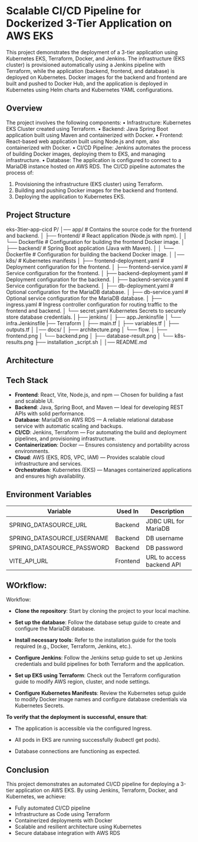 # Scalable CI/CD Pipeline for Dockerized 3-Tier Application on AWS EKS

This project demonstrates the deployment of a 3-tier application using Kubernetes EKS, Terraform, Docker, and Jenkins. The infrastructure (EKS cluster) is provisioned automatically using a Jenkins pipeline with Terraform, while the application (backend, frontend, and database) is deployed on Kubernetes. Docker images for the backend and frontend are built and pushed to Docker Hub, and the application is deployed in Kubernetes using Helm charts and Kubernetes YAML configurations.

## Overview
The project involves the following components:
   • Infrastructure: Kubernetes EKS Cluster created using Terraform.
   • Backend: Java Spring Boot application built using Maven and containerized with Docker.
   • Frontend: React-based web application built using Node.js and npm, also containerized with Docker.
   • CI/CD Pipeline: Jenkins automates the process of building Docker images, deploying them to EKS, and managing infrastructure.
   • Database: The application is configured to connect to a MariaDB instance hosted on AWS RDS.
The CI/CD pipeline automates the process of:
   1. Provisioning the infrastructure (EKS cluster) using Terraform.
   2. Building and pushing Docker images for the backend and frontend.
   3. Deploying the application to Kubernetes EKS.


   ## Project Structure
   eks-3tier-app-cicd P/
│── app/                          # Contains the source code for the frontend and backend.
│   ├── frontend/                 # React application (Node.js with npm).
│   │   └── Dockerfile            # Configuration for building the frontend Docker image.
│   ├── backend/                  # Spring Boot application (Java with Maven).
│   │   └── Dockerfile            # Configuration for building the backend Docker image.
│
│── k8s/                          # Kubernetes manifests
│   ├── frontend-deployment.yaml  # Deployment configuration for the frontend.
│   ├── frontend-service.yaml     # Service configuration for the frontend.
│   ├── backend-deployment.yaml   # Deployment configuration for the backend.
│   ├── backend-service.yaml      # Service configuration for the backend.
│   ├── db-deployment.yaml        # Optional configuration for the MariaDB database.
│   ├── db-service.yaml           # Optional service configuration for the MariaDB database.
│   ├── ingress.yaml              # Ingress controller configuration for routing traffic to the frontend and backend.
│   └── secret.yaml               Kubernetes Secrets to securely store database credentials.
|
├── jenkins/
│   ├── app.Jenkinsfile
│   └── infra.Jenkinsfile
|── Terraform
│   ├── main.tf
│   ├── variables.tf
│   ├── outputs.tf
│
│── docs/
│   ├── architecture.png
│   └── flow.
│   ├── frontend.png
│   └── backend.png
│   ├── database-result.png
│   └── k8s-results.png
├── installation _script.sh
│
│── README.md


## Architecture

## Tech Stack
- **Frontend**: React, Vite, Node.js, and npm — Chosen for building a fast and scalable UI.
- **Backend**: Java, Spring Boot, and Maven — Ideal for developing REST APIs with solid performance.
- **Database**: MariaDB on AWS RDS — A reliable relational database service with automatic scaling and backups.
- **CI/CD**: Jenkins, Terraform — For automating the build and deployment pipelines, and provisioning infrastructure.
- **Containerization**: Docker — Ensures consistency and portability across environments.
- **Cloud**: AWS (EKS, RDS, VPC, IAM) — Provides scalable cloud infrastructure and services.
- **Orchestration**: Kubernetes (EKS) — Manages containerized applications and ensures high availability.




## Environment Variables

| Variable                    | Used In   | Description                              |
|----------------------------|-----------|------------------------------------------|
| SPRING_DATASOURCE_URL      | Backend   | JDBC URL for MariaDB                     |
| SPRING_DATASOURCE_USERNAME | Backend   | DB username                              |
| SPRING_DATASOURCE_PASSWORD | Backend   | DB password                              |
| VITE_API_URL               | Frontend  | URL to access backend API                |


## WOrkflow: 
Workflow:

- **Clone the repository**: Start by cloning the project to your local machine.

- **Set up the database**: Follow the database setup guide
 to create and configure the MariaDB database.

- **Install necessary tools**: Refer to the installation guide
 for the tools required (e.g., Docker, Terraform, Jenkins, etc.).

- **Configure Jenkins**: Follow the Jenkins setup guide
 to set up Jenkins credentials and build pipelines for both Terraform and the application.

- **Set up EKS using Terraform**: Check out the Terraform configuration guide
 to modify AWS region, cluster, and node settings.

- **Configure Kubernetes Manifests**: Review the Kubernetes setup guide
 to modify Docker image names and configure database credentials via Kubernetes Secrets.


**To verify that the deployment is successful, ensure that**:

- The application is accessible via the configured Ingress.

- All pods in EKS are running successfully (kubectl get pods).

- Database connections are functioning as expected.

## Conclusion
This project demonstrates an automated CI/CD pipeline for deploying a 3-tier application on AWS EKS. By using Jenkins, Terraform, Docker, and Kubernetes, we achieve:

- Fully automated CI/CD pipeline
- Infrastructure as Code using Terraform
- Containerized deployments with Docker
- Scalable and resilient architecture using Kubernetes
- Secure database integration with AWS RDS